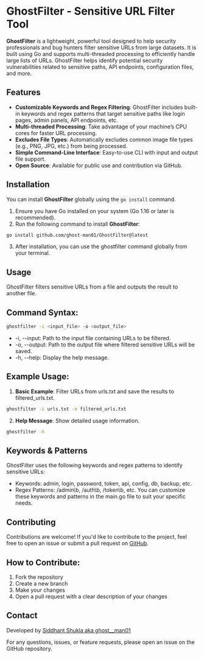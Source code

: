 # GhostFilter - Sensitive URL Filter Tool

**GhostFilter** is a lightweight, powerful tool designed to help security professionals and bug hunters filter sensitive URLs from large datasets. It is built using Go and supports multi-threaded processing to efficiently handle large lists of URLs. GhostFilter helps identify potential security vulnerabilities related to sensitive paths, API endpoints, configuration files, and more.

## Features

- **Customizable Keywords and Regex Filtering**: GhostFilter includes built-in keywords and regex patterns that target sensitive paths like login pages, admin panels, API endpoints, etc.
- **Multi-threaded Processing**: Take advantage of your machine’s CPU cores for faster URL processing.
- **Excludes File Types**: Automatically excludes common image file types (e.g., PNG, JPG, etc.) from being processed.
- **Simple Command-Line Interface**: Easy-to-use CLI with input and output file support.
- **Open Source**: Available for public use and contribution via GitHub.

## Installation

You can install **GhostFilter** globally using the `go install` command.

1. Ensure you have Go installed on your system (Go 1.16 or later is recommended).
2. Run the following command to install **GhostFilter**:
```bash
go install github.com/ghost-man01/GhostFilter@latest
 ```
3. After installation, you can use the ghostfilter command globally from your terminal.
## Usage
GhostFilter filters sensitive URLs from a file and outputs the result to another file.

## Command Syntax:
```bash
ghostfilter -i <input_file> -o <output_file>
```
- -i, --input: Path to the input file containing URLs to be filtered.
- -o, --output: Path to the output file where filtered sensitive URLs will be saved.
- -h, --help: Display the help message.

## Example Usage:

1. **Basic Example**: Filter URLs from urls.txt and save the results to filtered_urls.txt.

```bash
ghostfilter -i urls.txt -o filtered_urls.txt
```

2. **Help Message**: Show detailed usage information.

```bash
ghostfilter -h
```
## Keywords & Patterns
GhostFilter uses the following keywords and regex patterns to identify sensitive URLs:

- Keywords: admin, login, password, token, api, config, db, backup, etc.
- Regex Patterns: /admin\b, /auth\b, /token\b, etc.
You can customize these keywords and patterns in the main.go file to suit your specific needs.

## Contributing
Contributions are welcome! If you'd like to contribute to the project, feel free to open an issue or submit a pull request on [GitHub](https://github.com/ghost-man01/GhostFilter).

## How to Contribute:
1. Fork the repository
2. Create a new branch
3. Make your changes
4. Open a pull request with a clear description of your changes

## Contact
Developed by [Siddhant Shukla aka ghost__man01](https://linkedin.com/in/sid-d-hant)

For any questions, issues, or feature requests, please open an issue on the GitHub repository.

